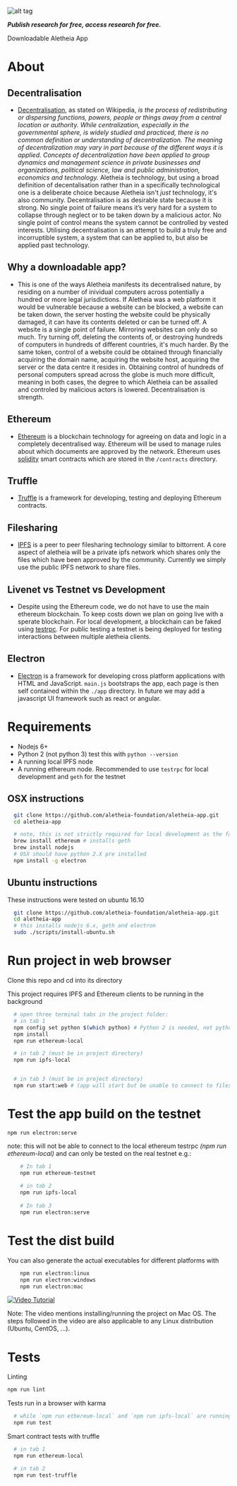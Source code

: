 ![alt tag](https://cloud.githubusercontent.com/assets/24201238/24583976/ced4c43e-179f-11e7-9c40-c0988c346f55.png)

_**Publish research for free, access research for free.**_

Downloadable Aletheia App

# About

## Decentralisation
* [Decentralisation](https://en.wikipedia.org/wiki/Decentralization), as stated on Wikipedia, *is the process of redistributing or dispersing functions, powers, people or things away from a central location or authority. While centralization, especially in the governmental sphere, is widely studied and practiced, there is no common definition or understanding of decentralization. The meaning of decentralization may vary in part because of the different ways it is applied. Concepts of decentralization have been applied to group dynamics and management science in private businesses and organizations, political science, law and public administration, economics and technology.*
Aletheia is technology, but using a broad definition of decentalisation rather than in a specifically technological one is a deliberate choice because Aletheia isn't *just* technology, it's also community. Decentralisation is as desirable state because it is strong. No single point of failure means it’s very hard for a system to collapse through neglect or to be taken down by a malicious actor. No single point of control means the system cannot be controlled by vested interests. Utilising decentralisation is an attempt to build a truly free and incorruptible system, a system that can be applied to, but also be applied past technology.

## Why a downloadable app?
* This is one of the ways Aletheia manifests its decentralised nature, by residing on a number of inividual computers across potentially a hundred or more legal jurisdictions. If Aletheia was a web platform it would be vulnerable because a website can be blocked, a website can be taken down, the server hosting the website could be physically damaged, it can have its contents deleted or can be turned off. A website is a single point of failure. Mirroring websites can only do so much. Try turning off, deleting the contents of, or destroying hundreds of computers in hundreds of different countries, it's much harder. By the same token, control of a website could be obtained through financially acquiring the domain name, acquiring the website host, acquiring the server or the data centre it resides in. Obtaining control of hundreds of personal computers spread across the globe is much more difficult, meaning in both cases, the degree to which Aletheia can be assailed and controled by malicious actors is lowered. Decentralisation is strength.

## Ethereum
* [Ethereum](https://www.ethereum.org/) is a blockchain technology for agreeing on data and logic in a completely decentralised way. Ethereum will be used to manage rules about which documents are approved by the network. Ethereum uses [solidity](https://solidity.readthedocs.io/en/develop/) smart contracts which are stored in the `/contracts` directory.

## Truffle
* [Truffle](http://truffleframework.com/) is a framework for developing, testing and deploying Ethereum contracts.

## Filesharing
* [IPFS](https://ipfs.io/) is a peer to peer filesharing technology similar to bittorrent. A core aspect of aletheia will be a private ipfs network which shares only the files which have been approved by the community. Currently we simply use the public IPFS network to share files.

## Livenet vs Testnet vs Development
* Despite using the Ethereum code, we do not have to use the main ethereum blockchain. To keep costs down we plan on going live with a sperate blockchain.
For local development, a blockchain can be faked using [testrpc](https://github.com/ethereumjs/testrpc). For public testing a testnet is being deployed for testing interactions between multiple aletheia clients.

## Electron
* [Electron](https://electron.atom.io/) is a framework for developing cross platform applications with HTML and JavaScript. `main.js` bootstraps the app, each page is then self contained within the `./app` directory. In future we may add a javascript UI framework such as react or angular.

# Requirements

* Nodejs 6+
* Python 2 (not python 3) test this with `python --version`
* A running local IPFS node
* A running ethereum node. Recommended to use `testrpc` for local development and `geth` for the testnet

## OSX instructions

```bash
  git clone https://github.com/aletheia-foundation/aletheia-app.git
  cd aletheia-app

  # note, this is not strictly required for local development as the fake ethereum client `testrpc` can be used.
  brew install ethereum # installs geth
  brew install nodejs
  # OSX should have python 2.X pre installed
  npm install -g electron

```

## Ubuntu instructions

These instructions were tested on ubuntu 16.10

```bash
  git clone https://github.com/aletheia-foundation/aletheia-app.git
  cd aletheia-app
  # this installs nodejs 6.x, geth and electron
  sudo ./scripts/install-ubuntu.sh
```

# Run project in web browser

Clone this repo and cd into its directory

This project requires IPFS and Ethereum clients to be running in the background

```bash
  # open three terminal tabs in the project folder:
  # in tab 1
  npm config set python $(which python) # Python 2 is needed, not python 3
  npm install
  npm run ethereum-local
```
```bash
  # in tab 2 (must be in project directory)
  npm run ipfs-local
```
```bash

  # in tab 3 (must be in project directory)
  npm run start:web # (app will start but be unable to connect to filesharing or blockchain)

```

# Test the app build on the testnet

`npm run electron:serve`

note: this will not be able to connect to the local ethereum testrpc *(npm run ethereum-local)* 
and can only be tested on the real testnet e.g.: 
 
```bash
    # In tab 1
    npm run ethereum-testnet 
    
    # in tab 2 
    npm run ipfs-local
    
    # In tab 3
    npm run electron:serve
```

# Test the dist build
You can also generate the actual executables for different platforms with 
```bash
    npm run electron:linux
    npm run electron:windows
    npm run electron:mac
```
[![Video Tutorial](http://img.youtube.com/vi/vUyjEmcVSFA/0.jpg)](https://www.youtube.com/watch?v=vUyjEmcVSFA)

Note: The video mentions installing/running the project on Mac OS. The steps followed in the video are also applicable to any Linux distribution (Ubuntu, CentOS, ...). 

# Tests
Linting
```bash
npm run lint
```

Tests run in a browser with karma

```bash
  # while `npm run ethereum-local` and `npm run ipfs-local` are running in two other tabs:
  npm run test
```

Smart contract tests with truffle
```bash
  # in tab 1 
  npm run ethereum-local

  # in tab 2
  npm run test-truffle
```

